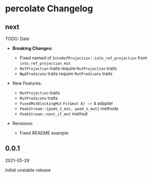 # percolate Changelog

<!-- markdownlint-disable no-trailing-punctuation -->

## next

TODO: Date

- **Breaking Changes:**
  - Fixed named of `IntoRefProjection::into_ref_projection` from `into_ref_projection_mut`
  - `RefProjection` traits require `MutProjection` traits
  - ~~`Mut`~~`Predicate` traits require `MutPredicate` traits

- New Features:
  - `MutProjection` traits
  - `MutPredicate` traits
  - `FusedMutBlockingMut` `Fn(&mut A) -> B` adapter
  - `PeekStream::{peek_1_mut, peek_n_mut}` methods
  - `PeekStream::next_if_mut` method

- Revisions:
  - Fixed README example

## 0.0.1

2021-05-29

Initial unstable release
